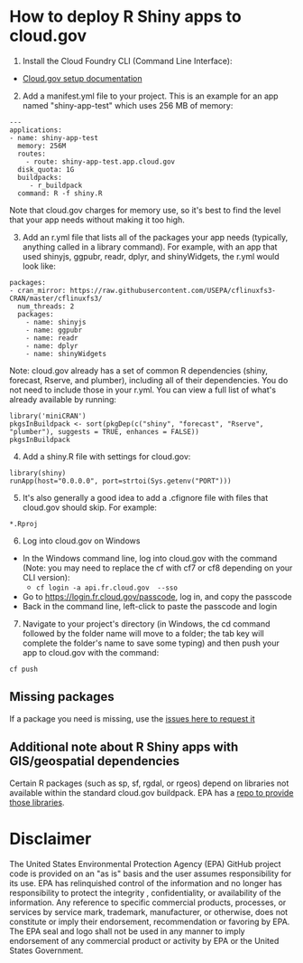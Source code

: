 # How to deploy R Shiny apps to cloud.gov

1. Install the Cloud Foundry CLI (Command Line Interface):
  - [Cloud.gov setup documentation](https://cloud.gov/docs/getting-started/setup/)

2. Add a manifest.yml file to your project. This is an example for an app named "shiny-app-test" which uses 256 MB of memory:
```
---
applications:
- name: shiny-app-test
  memory: 256M
  routes:
    - route: shiny-app-test.app.cloud.gov
  disk_quota: 1G
  buildpacks:
     - r_buildpack
  command: R -f shiny.R
```
Note that cloud.gov charges for memory use, so it's best to find the level that your app needs without making it too high.

3. Add an r.yml file that lists all of the packages your app needs (typically, anything called in a library command). For example, with an app that used shinyjs, ggpubr, readr, dplyr, and shinyWidgets, the r.yml would look like:
```
packages:
- cran_mirror: https://raw.githubusercontent.com/USEPA/cflinuxfs3-CRAN/master/cflinuxfs3/
  num_threads: 2
  packages:
    - name: shinyjs
    - name: ggpubr
    - name: readr
    - name: dplyr
    - name: shinyWidgets
```
Note: cloud.gov already has a set of common R dependencies (shiny, forecast, Rserve, and plumber), including all of their dependencies. You do not need to include those in your r.yml. You can view a full list of what's already available by running:
```
library('miniCRAN')
pkgsInBuildpack <- sort(pkgDep(c("shiny", "forecast", "Rserve", "plumber"), suggests = TRUE, enhances = FALSE))
pkgsInBuildpack
```

4. Add a shiny.R file with settings for cloud.gov:
```
library(shiny)
runApp(host="0.0.0.0", port=strtoi(Sys.getenv("PORT")))
```

5. It's also generally a good idea to add a .cfignore file with files that cloud.gov should skip. For example:
```
*.Rproj
```

6. Log into cloud.gov on Windows
  - In the Windows command line, log into cloud.gov with the command (Note: you may need to replace the cf with cf7 or cf8 depending on your CLI version):
    - `cf login -a api.fr.cloud.gov  --sso`
  - Go to https://login.fr.cloud.gov/passcode, log in, and copy the passcode
  - Back in the command line, left-click to paste the passcode and login
7. Navigate to your project's directory (in Windows, the cd command followed by the folder name will move to a folder; the tab key will complete the folder's name to save some typing) and then push your app to cloud.gov with the command:
```
cf push
```

## Missing packages
If a package you need is missing, use the [issues here to request it](https://github.com/USEPA/cflinuxfs3-CRAN)

## Additional note about R Shiny apps with GIS/geospatial dependencies
Certain R packages (such as sp, sf, rgdal, or rgeos) depend on libraries not available within the standard cloud.gov buildpack. EPA has a [repo to provide those libraries](https://github.com/USEPA-Temp/generate-r-cloud-gov-libraries).

# Disclaimer
The United States Environmental Protection Agency (EPA) GitHub project code is provided on an "as is" basis and the user assumes responsibility for its use.  EPA has relinquished control of the information and no longer has responsibility to protect the integrity , confidentiality, or availability of the information.  Any reference to specific commercial products, processes, or services by service mark, trademark, manufacturer, or otherwise, does not constitute or imply their endorsement, recommendation or favoring by EPA.  The EPA seal and logo shall not be used in any manner to imply endorsement of any commercial product or activity by EPA or the United States Government.
